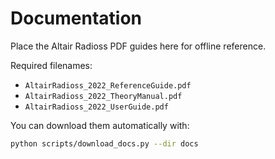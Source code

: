 # Documentation

Place the Altair Radioss PDF guides here for offline reference.

Required filenames:

- `AltairRadioss_2022_ReferenceGuide.pdf`
- `AltairRadioss_2022_TheoryManual.pdf`
- `AltairRadioss_2022_UserGuide.pdf`

You can download them automatically with:

```bash
python scripts/download_docs.py --dir docs
```
